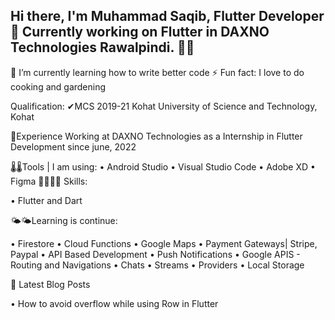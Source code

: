 Hi there, I'm Muhammad Saqib, Flutter Developer 👋
Currently working on  Flutter in  DAXNO Technologies Rawalpindi. 🎈🎈
-----------------------------------------------------------------------------------------------------------------------

🌱 I’m currently learning how to write better code
⚡ Fun fact: I love to do cooking and gardening

Qualification:
✔MCS
2019-21
Kohat University of Science and Technology, Kohat

🎡Experience
Working at DAXNO Technologies as a Internship in  Flutter Development since june, 2022

🌡🌡Tools | I am using:
•	Android Studio
•	Visual Studio Code
•	Adobe XD
•	Figma
🤽‍♂️🤽‍♂️ Skills:

•	Flutter and Dart

🌤🌤Learning is continue:

•	Firestore
•	Cloud Functions
•	Google Maps
•	Payment Gateways| Stripe, Paypal
•	API Based Development
•	Push Notifications
•	Google APIS - Routing and Navigations
•	Chats
•	Streams
•	Providers
•	Local Storage


📕 Latest Blog Posts

•	How to avoid overflow while using Row in Flutter

